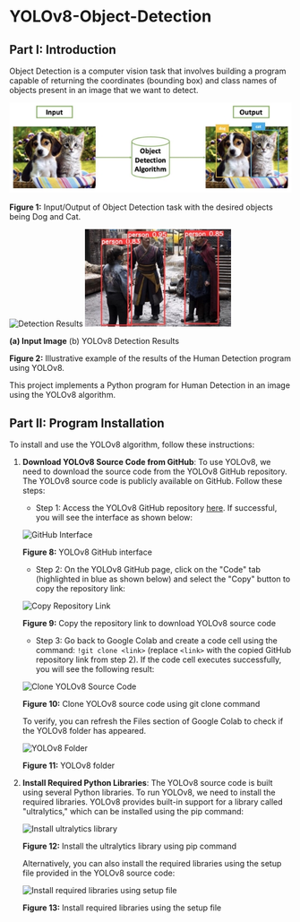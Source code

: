 # YOLOv8-Object-Detection

## Part I: Introduction

Object Detection is a computer vision task that involves building a program capable of returning the coordinates (bounding box) and class names of objects present in an image that we want to detect.

![Object Detection](./image/Aspose.Words.6e6b9928-8ec9-4154-9519-82ec9d040593.002.jpeg)

**Figure 1:** Input/Output of Object Detection task with the desired objects being Dog and Cat.

![Detection Results](./image/Aspose.Words.6e6b9928-8ec9-4154-9519-82ec9d040593.004.png) ![YOLOv8 Detection](./image/Aspose.Words.6e6b9928-8ec9-4154-9519-82ec9d040593.003.jpeg)

**(a) Input Image** (b) YOLOv8 Detection Results

**Figure 2:** Illustrative example of the results of the Human Detection program using YOLOv8.

This project implements a Python program for Human Detection in an image using the YOLOv8 algorithm.

## Part II: Program Installation

To install and use the YOLOv8 algorithm, follow these instructions:

1. **Download YOLOv8 Source Code from GitHub**: To use YOLOv8, we need to download the source code from the YOLOv8 GitHub repository. The YOLOv8 source code is publicly available on GitHub. Follow these steps:
   - Step 1: Access the YOLOv8 GitHub repository [here](https://github.com/ultralytics/ultralytics). If successful, you will see the interface as shown below:

   ![GitHub Interface](./image/Aspose.Words.6e6b9928-8ec9-4154-9519-82ec9d040593.010.png)

   **Figure 8:** YOLOv8 GitHub interface

   - Step 2: On the YOLOv8 GitHub page, click on the "Code" tab (highlighted in blue as shown below) and select the "Copy" button to copy the repository link:

   ![Copy Repository Link](./image/Aspose.Words.6e6b9928-8ec9-4154-9519-82ec9d040593.011.png)

   **Figure 9:** Copy the repository link to download YOLOv8 source code

   - Step 3: Go back to Google Colab and create a code cell using the command: `!git clone <link>` (replace `<link>` with the copied GitHub repository link from step 2). If the code cell executes successfully, you will see the following result:

   ![Clone YOLOv8 Source Code](./image/Aspose.Words.6e6b9928-8ec9-4154-9519-82ec9d040593.012.png)

   **Figure 10:** Clone YOLOv8 source code using git clone command

   To verify, you can refresh the Files section of Google Colab to check if the YOLOv8 folder has appeared.

   ![YOLOv8 Folder](./image/Aspose.Words.6e6b9928-8ec9-4154-9519-82ec9d040593.013.png)

   **Figure 11:** YOLOv8 folder

2. **Install Required Python Libraries**: The YOLOv8 source code is built using several Python libraries. To run YOLOv8, we need to install the required libraries. YOLOv8 provides built-in support for a library called "ultralytics," which can be installed using the pip command:

   ![Install ultralytics library](./image/Aspose.Words.6e6b9928-8ec9-4154-9519-82ec9d040593.014.png)

   **Figure 12:** Install the ultralytics library using pip command

   Alternatively, you can also install the required libraries using the setup file provided in the YOLOv8 source code:

   ![Install required libraries using setup file](./image/Aspose.Words.6e6b9928-8ec9-4154-9519-82ec9d040593.015.png)

   **Figure 13:** Install required libraries using the setup file
